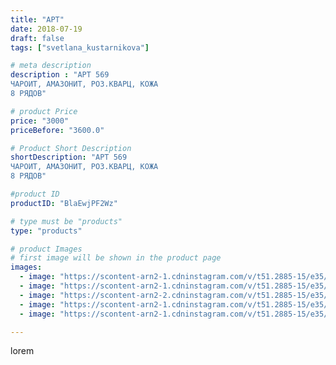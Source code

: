 ```yaml
---
title: "АРТ"
date: 2018-07-19
draft: false
tags: ["svetlana_kustarnikova"]

# meta description
description : "АРТ 569
ЧАРОИТ, АМАЗОНИТ, РОЗ.КВАРЦ, КОЖА 
8 РЯДОВ"

# product Price
price: "3000"
priceBefore: "3600.0"

# Product Short Description
shortDescription: "АРТ 569
ЧАРОИТ, АМАЗОНИТ, РОЗ.КВАРЦ, КОЖА 
8 РЯДОВ"

#product ID
productID: "BlaEwjPF2Wz"

# type must be "products"
type: "products"

# product Images
# first image will be shown in the product page
images:
  - image: "https://scontent-arn2-1.cdninstagram.com/v/t51.2885-15/e35/37028552_288691738368243_6793534442792026112_n.jpg?_nc_ht=scontent-arn2-1.cdninstagram.com&_nc_cat=103&_nc_ohc=pzeakLctQPQAX_f-tzJ&se=7&tp=1&oh=ffbf0dd2007d0369f8cf222ab6bec653&oe=60606CF2&ig_cache_key=MTgyNjc5MjkzMjY3MDI0NDAxOQ%3D%3D.2"
  - image: "https://scontent-arn2-1.cdninstagram.com/v/t51.2885-15/e35/37385909_492229741247174_4057488834693169152_n.jpg?_nc_ht=scontent-arn2-1.cdninstagram.com&_nc_cat=102&_nc_ohc=iZPsZpaRRPoAX8sOPwH&se=7&tp=1&oh=2c8ea28d84b343352eeda60872209e01&oe=6060D122&ig_cache_key=MTgyNjc5Mjk0NTExMDY3MTU2NA%3D%3D.2"
  - image: "https://scontent-arn2-2.cdninstagram.com/v/t51.2885-15/e35/36995461_501965560241336_2064415656190672896_n.jpg?_nc_ht=scontent-arn2-2.cdninstagram.com&_nc_cat=108&_nc_ohc=EY1j2sDb_jYAX97zu3_&se=7&tp=1&oh=6fd57c7f4adb30e94bf7854d1cd64429&oe=605E124E&ig_cache_key=MTgyNjc5Mjk1NTA1MTE2NTMwMA%3D%3D.2"
  - image: "https://scontent-arn2-1.cdninstagram.com/v/t51.2885-15/e35/36653597_1887284731333983_6284437142970040320_n.jpg?_nc_ht=scontent-arn2-1.cdninstagram.com&_nc_cat=103&_nc_ohc=3X_bVJMfa0MAX_W0leT&se=7&tp=1&oh=28d8c5e4032c2ad4a40333aa137827f6&oe=605FF0C6&ig_cache_key=MTgyNjc5Mjk2NTI5MzYzOTk4OA%3D%3D.2"
  - image: "https://scontent-arn2-1.cdninstagram.com/v/t51.2885-15/e35/37034601_273309860099838_851193832950202368_n.jpg?_nc_ht=scontent-arn2-1.cdninstagram.com&_nc_cat=106&_nc_ohc=0-lpG1tcnRUAX9Vdf2a&se=7&tp=1&oh=86b2fc8bac7e5b61a2417822aa65c7f1&oe=605F5B70&ig_cache_key=MTgyNjc5Mjk3NjI4MjcyMDI5OQ%3D%3D.2"

---
```

lorem
